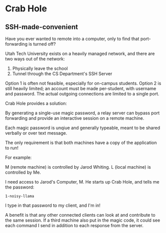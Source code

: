 # Crab Hole
## SSH-made-convenient

Have you ever wanted to remote into a computer, only to find that port-forwarding
is turned off?

Utah Tech University exists on a heavily managed network, and there are two ways
out of the network:
1) Physically leave the school
2) Tunnel through the CS Department's SSH Server

Option 1 is often not feasible, especially for on-campus students.
Option 2 is still heavily limited; an account must be made per-student, with username
and password. The actual outgoing connections are limited to a single port.

Crab Hole provides a solution:

By generating a single-use magic password, a relay server can bypass port forwarding
and provide an interactive session on a remote machine.

Each magic password is unqiue and generally typeable, meant to be shared verbally or
over text message.

The only requirement is that both machines have a copy of the application to run!

For example:

M (remote machine) is controlled by Jarod Whiting.
L (local machine)  is controlled by Me.

I need access to Jarod's Computer, M. He starts up Crab Hole, and tells me the password:
```
1-noisy-llama
```
I type in that password to my client, and I'm in!

A benefit is that any other connected clients can look at and contribute to the same session.
If a third machine also put in the magic code, it could see each command I send in addition
to each response from the server.
